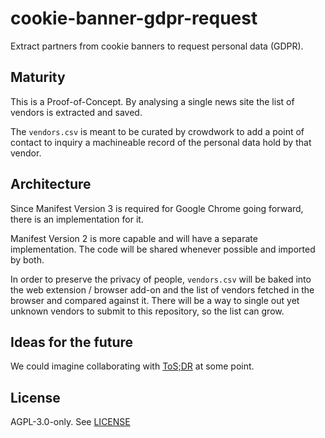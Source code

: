 # cookie-banner-gdpr-request

Extract partners from cookie banners to request personal data (GDPR).

## Maturity

This is a Proof-of-Concept. By analysing a single news site the list of vendors
is extracted and saved.

The `vendors.csv` is meant to be curated by crowdwork to add a point of contact
to inquiry a machineable record of the personal data hold by that vendor.

## Architecture

Since Manifest Version 3 is required for Google Chrome going forward, there is
an implementation for it.

Manifest Version 2 is more capable and will have a separate implementation.
The code will be shared whenever possible and imported by both.

In order to preserve the privacy of people, `vendors.csv` will be baked into
the web extension / browser add-on and the list of vendors fetched in the
browser and compared against it. There will be a way to single out yet unknown
vendors to submit to this repository, so the list can grow.

## Ideas for the future

We could imagine collaborating with [ToS;DR](https://tosdr.org/) at some point.

## License

AGPL-3.0-only. See [LICENSE](./LICENSE)
